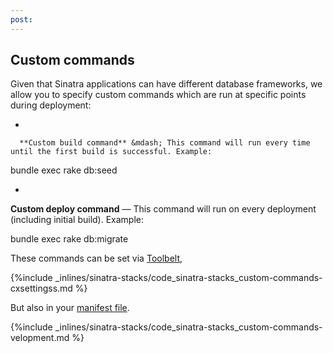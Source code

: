 ```yaml
---
post: 
---
```


## Custom commands

Given that Sinatra applications can have different database frameworks, we allow you to specify custom commands which are run at specific points during deployment:

*

      **Custom build command** &mdash; This command will run every time until the first build is successful. Example:

      
bundle exec rake db:seed


*

**Custom deploy command** &mdash; This command will run on every deployment (including initial build). Example:

      
bundle exec rake db:migrate


These commands can be set via [Toolbelt](/toolbelt/toolbelt-settings-command),



{%include _inlines/sinatra-stacks/code_sinatra-stacks_custom-commands-cxsettingss.md %}



But also in your [manifest file](/building-your-stack/getting-started-with-manifest-files).



{%include _inlines/sinatra-stacks/code_sinatra-stacks_custom-commands-velopment.md %}



